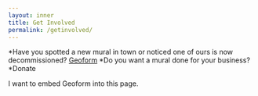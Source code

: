```yaml
---
layout: inner
title: Get Involved
permalink: /getinvolved/
---
```


*Have you spotted a new mural in town or noticed one of ours is now decommissioned? [Geoform](https://elpinguinodev.maps.arcgis.com/apps/GeoForm/index.html?appid=87bad8e1f18b46b692b5a7035e9977bd)
*Do you want a mural done for your business?
*Donate

I want to embed Geoform into this page. 
